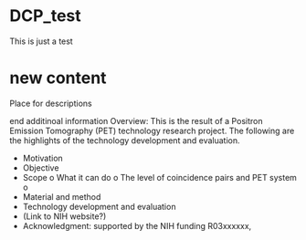 # DCP_test
This is just a test
# new content
Place for descriptions

end
additinoal information
Overview: This is the result of a Positron Emission Tomography (PET) technology research project. The following are the highlights of the technology development and evaluation. 
-	Motivation 
-	Objective
-	Scope 
o	What it can do
o	The level of coincidence pairs and PET system
o	
-	Material and method 
-	Technology development and evaluation
-	(Link to NIH website?)
-	Acknowledgment: supported by the NIH funding R03xxxxxx, 

